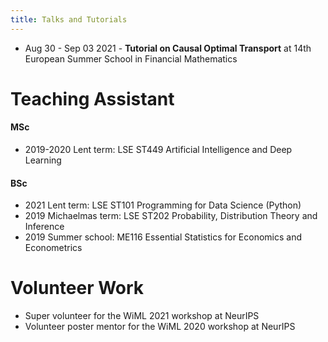 ```yaml
---
title: Talks and Tutorials 
---
```


- Aug 30 - Sep 03 2021 - **Tutorial on Causal Optimal Transport** at 14th European Summer School in Financial Mathematics

# Teaching Assistant 

#### MSc
- 2019-2020 Lent term: LSE ST449 Artificial Intelligence and Deep Learning

#### BSc
- 2021 Lent term: LSE ST101 Programming for Data Science (Python)
- 2019 Michaelmas term: LSE ST202 Probability, Distribution Theory and Inference
- 2019 Summer school: ME116 Essential Statistics for Economics and Econometrics

# Volunteer Work
- Super volunteer for the WiML 2021 workshop at NeurIPS
- Volunteer poster mentor for the WiML 2020 workshop at NeurIPS



